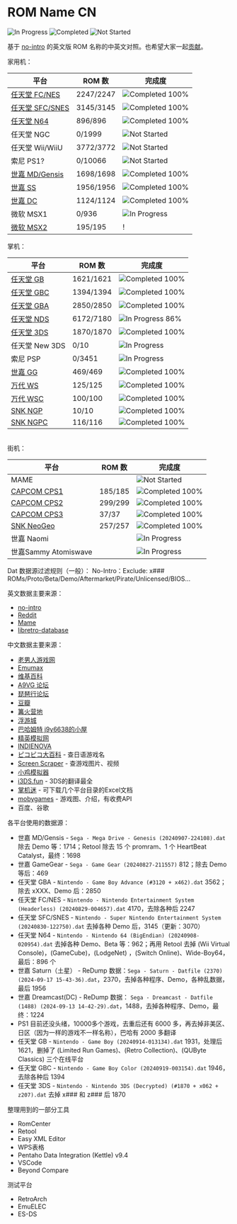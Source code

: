 # ROM Name CN

![In Progress](https://img.shields.io/badge/In%20Progress-16-yellow)
![Completed](https://img.shields.io/badge/Completed-13-brightgreen)
![Not Started](https://img.shields.io/badge/Not%20Started-9-red)

基于 [no-intro](https://datomatic.no-intro.org/) 的英文版 ROM 名称的中英文对照。也希望大家一起[贡献](./CONTRIBUTING.md)。

家用机：

平台 | ROM 数 | 完成度
---|---|---
[任天堂 FC/NES](./Nintendo%20-%20Nintendo%20Entertainment%20System.csv) | 2247/2247 | ![Completed 100%][Completed 100]
[任天堂 SFC/SNES](./Nintendo%20-%20Super%20Nintendo%20Entertainment%20System.csv) | 3145/3145 | ![Completed 100%][Completed 100]
[任天堂 N64](./Nintendo%20-%20Nintendo%2064.csv) | 896/896 | ![Completed 100%][Completed 100]
任天堂 NGC | 0/1999 | ![Not Started][Not Started]
任天堂 Wii/WiiU | 3772/3772 | ![Not Started][Not Started]
索尼 PS1? | 0/10066 | ![Not Started][Not Started]
[世嘉 MD/Gensis](./Sega%20-%20Mega%20Drive%20-%20Genesis.csv) | 1698/1698 | ![Completed 100%][Completed 100]
[世嘉 SS](./Sega%20-%20Saturn.csv) | 1956/1956 | ![Completed 100%][Completed 100]
[世嘉 DC](./Sega%20-%20Dreamcast.csv) | 1124/1124 | ![Completed 100%][Completed 100]
微软 MSX1 | 0/936 | ![In Progress][In Progress]
[微软 MSX2](./Microsoft%20-%20MSX2.csv) | 195/195 | !

<!-- 
[任天堂 FDC](./Nintendo%20-%20Family%20Computer%20Disk%20System.csv) | 315/323 | ![Completed 98%](https://img.shields.io/badge/Completed-98%25-green)
索尼 PS2* | 0/10835 | ![Not Started][Not Started]
世嘉 SEGA32x* | 0/206 | ![In Progress][In Progress]
世嘉 SEGA CD* | | ![Not Started][Not Started]
SNK NEO CD | | ![Not Started][Not Started]
PICO-8、ONS、PortMaster
[Completed 100%][Completed 100]
松下 3DO | | ![Not Started][Not Started]
 -->

掌机：

平台 | ROM 数 | 完成度
---|---|---
[任天堂 GB](./Nintendo%20-%20Game%20Boy.csv) | 1621/1621 | ![Completed 100%][Completed 100]
[任天堂 GBC](./Nintendo%20-%20Game%20Boy%20Color.csv) | 1394/1394 | ![Completed 100%][Completed 100]
[任天堂 GBA](./Nintendo%20-%20Game%20Boy%20Advance.csv) | 2850/2850 | ![Completed 100%][Completed 100]
[任天堂 NDS](./Nintendo%20-%20Nintendo%20DS.csv) | 6172/7180 | ![In Progress 86%](https://img.shields.io/badge/In%20Progress-80%25-yellowgreen)
[任天堂 3DS](./Nintendo%20-%20Nintendo%203DS.csv) | 1870/1870 | ![Completed 100%][Completed 100]
任天堂 New 3DS | 0/10 | ![In Progress][In Progress]
索尼 PSP | 0/3451 | ![In Progress][In Progress]
[世嘉 GG](./Sega%20-%20Game%20Gear.csv) | 469/469 | ![Completed 100%][Completed 100]
[万代 WS](./Bandai%20-%20WonderSwan.csv) | 125/125 | ![Completed 100%][Completed 100]
[万代 WSC](./Bandai%20-%20WonderSwan%20Color.csv) | 100/100 | ![Completed 100%][Completed 100]
[SNK NGP](./SNK%20-%20Neo%20Geo%20Pocket.csv) | 10/10 | ![Completed 100%][Completed 100]
[SNK NGPC](./SNK%20-%20Neo%20Geo%20Pocket%20Color.csv) | 116/116 | ![Completed 100%][Completed 100]

<!-- 
NDSi的可能要实机测试
任天堂 NDSi | 0/1069 | ![In Progress][In Progress]
任天堂 3DS eShop | 0/975 | ![In Progress][In Progress]
任天堂 Game & Watch | 21/59 | ![In Progress 35%](https://img.shields.io/badge/In%20Progress-35%25-yellowgreen)
索尼 PSP(PSN) | 0/2019 | ![In Progress][In Progress]
-->

\
街机：

平台 | ROM 数 | 完成度
---|---|---
MAME | | ![Not Started][Not Started]
[CAPCOM CPS1](./Arcade%20-%20CPS1.csv) | 185/185 | ![Completed 100%][Completed 100]
[CAPCOM CPS2](./Arcade%20-%20CPS2.csv) | 299/299 | ![Completed 100%][Completed 100]
[CAPCOM CPS3](./Arcade%20-%20CPS3.csv) | 37/37 | ![Completed 100%][Completed 100]
[SNK NeoGeo](./Arcade%20-%20NEOGEO.csv) | 257/257 | ![Completed 100%][Completed 100]
世嘉 Naomi | | ![In Progress][In Progress]
世嘉Sammy Atomiswave | | ![In Progress][In Progress]

Dat 数据源过滤规则（一般）：
No-Intro：Exclude: x### ROMs/Proto/Beta/Demo/Aftermarket/Pirate/Unlicensed/BIOS...

英文数据主要来源：

- [no-intro](https://datomatic.no-intro.org/)
- [Reddit](https://www.reddit.com/r/Roms/)
- [Mame](https://github.com/retropie/retropie-setup/wiki/MAME)
- [libretro-database](https://github.com/libretro/libretro-database)

中文数据主要来源：

- [老男人游戏网](https://www.oldmanemu.net/)
- [Emumax](http://www.emumax.com/roms)
- [维基百科](https://zh.wikipedia.org/wiki/%E7%94%B5%E5%AD%90%E6%B8%B8%E6%88%8F)
- [A9VG 论坛](https://bbs.a9vg.com/)
- [琵琶行论坛](https://www.ppxclub.com/)
- [豆瓣](https://www.douban.com/game/explore)
- [篝火营地](https://gouhuo.qq.com/games/library)
- [浮游城](http://bbs.chinaemu.org/read-htm-tid-18465.html)
- [巴哈姆特 j9y6638的小屋](https://home.gamer.com.tw/creationCategory.php?owner=j9y6638&c=435712)
- [精英模拟网](http://emu.jy6d.com/dz/)
- [INDIENOVA](https://ld0.indienova.com/gamedb/platform/saturn/p/1)
- [ピコピコ大百科](https://www.gavas.jp/) - 查日语游戏名
- [Screen Scraper](https://www.screenscraper.fr/) - 查游戏图片、视频
- [小鸡模拟器](https://wwww.xiaoji001.com/xiaoji.php?s=index-gamelist-type-NDS)
- [i3DS.fun](https://i3ds.fun/) - 3DS的翻译最全
- [掌机迷](https://www.gbarom.cn/pspyxml) - 可下载几个平台目录的Excel文档
- [mobygames](https://www.mobygames.com/platform/) - 游戏图、介绍，有收费API
- 百度、谷歌

[In Progress]: https://img.shields.io/badge/In%20Progress-0%25-yellow
[Not Started]: https://img.shields.io/badge/Not%20Started-0%25-red
[Completed 100]: https://img.shields.io/badge/Completed-100%25-brightgreen

各平台使用的数据源：

- 世嘉 MD/Gensis - `Sega - Mega Drive - Genesis (20240907-224108).dat` 除去 Demo 等：1714；Retool 除去 15 个 promram、1 个 HeartBeat Catalyst，最终：1698
- 世嘉 GameGear - `Sega - Game Gear (20240827-211557)` 812；除去 Demo 等后：469
- 任天堂 GBA - `Nintendo - Game Boy Advance (#3120 + x462).dat` 3562；除去 xXXX、Demo 后：2850
- 任天堂 FC/NES - `Nintendo - Nintendo Entertainment System (Headerless) (20240829-004657).dat` 4170，去除各种后 2247
- 任天堂 SFC/SNES - `Nintendo - Super Nintendo Entertainment System (20240830-122750).dat` 去掉各种 Demo 后，3145（更新：3070）
- 任天堂 N64 - `Nintendo - Nintendo 64 (BigEndian) (20240908-020954).dat` 去掉各种 Demo、Beta 等：962；再用 Retool 去掉 (Wii Virtual Console)，(GameCube)，(LodgeNet) ，(Switch Online)、Wide-Boy64，最后：896 个
- 世嘉 Saturn（土星） - ReDump 数据：`Sega - Saturn - Datfile (2370) (2024-09-17 15-43-36).dat`，2370，去掉各种程序、Demo，各种乱数据，最后 1956
- 世嘉 Dreamcast(DC) - ReDump 数据： `Sega - Dreamcast - Datfile (1488) (2024-09-13 14-42-29).dat`，1488，去掉各种程序、Demo，最终：1224
- PS1 目前还没头绪，10000多个游戏，去重后还有 6000 多，再去掉非美区、日区（因为一样的游戏不一样名称），巴哈有 2000 多翻译
- 任天堂 GB - `Nintendo - Game Boy (20240914-013134).dat` 1931，处理后 1621，删掉了 (Limited Run Games)、(Retro Collection)、(QUByte Classics) 三个在线平台
- 任天堂 GBC - `Nintendo - Game Boy Color (20240919-003154).dat` 1946，去除各种后 1394
- 任天堂 3DS - `Nintendo - Nintendo 3DS (Decrypted) (#1870 + x062 + z207).dat` 去掉 x### 和 z### 后 1870

整理用到的一部分工具

- RomCenter
- Retool
- Easy XML Editor
- WPS表格
- Pentaho Data Integration (Kettle) v9.4
- VSCode
- Beyond Compare

测试平台

- RetroArch
- EmuELEC
- ES-DS

